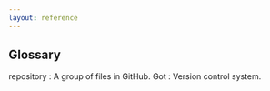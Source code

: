 ```yaml
---
layout: reference
---
```


## Glossary

repository
:    A group of files in GitHub.
Got
:    Version control system.

